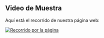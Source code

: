 ## Video de Muestra

Aquí está el recorrido de nuestra página web:

[![Recorrido por la página](https://img.youtube.com/vi/GfZ-wOujl6w/0.jpg)](https://www.youtube.com/watch?v=GfZ-wOujl6w)
